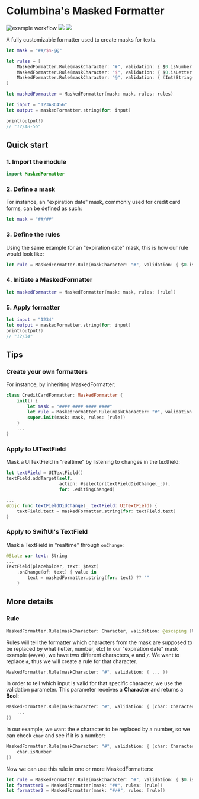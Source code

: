 # Columbina's Masked Formatter
![example workflow](https://github.com/Columbina/MaskedFormatter/actions/workflows/swift.yml/badge.svg)
[![](https://img.shields.io/endpoint?url=https%3A%2F%2Fswiftpackageindex.com%2Fapi%2Fpackages%2FColumbina%2FMaskedFormatter%2Fbadge%3Ftype%3Dswift-versions)](https://swiftpackageindex.com/Columbina/MaskedFormatter) [![](https://img.shields.io/endpoint?url=https%3A%2F%2Fswiftpackageindex.com%2Fapi%2Fpackages%2FColumbina%2FMaskedFormatter%2Fbadge%3Ftype%3Dplatforms)](https://swiftpackageindex.com/Columbina/MaskedFormatter)

A fully customizable formatter used to create masks for texts.

```swift
let mask = "##/$$-@@"

let rules = [
    MaskedFormatter.Rule(maskCharacter: "#", validation: { $0.isNumber }),
    MaskedFormatter.Rule(maskCharacter: "$", validation: { $0.isLetter }),
    MaskedFormatter.Rule(maskCharacter: "@", validation: { (Int(String($0)) ?? 0) >= 5 })
]

let maskedFormatter = MaskedFormatter(mask: mask, rules: rules)

let input = "123ABC456"
let output = maskedFormatter.string(for: input)

print(output!)
// "12/AB-56"
```


## Quick start

### 1. Import the module
```swift
import MaskedFormatter
```

### 2. Define a mask
For instance, an "expiration date" mask, commonly used for credit card forms, can be defined as such:
```swift
let mask = "##/##"
```

### 3. Define the rules
Using the same example for an "expiration date" mask, this is how our rule would look like:
```swift
let rule = MaskedFormatter.Rule(maskCharacter: "#", validation: { $0.isNumber })
```

### 4. Initiate a MaskedFormatter
```swift
let maskedFormatter = MaskedFormatter(mask: mask, rules: [rule])
```

### 5. Apply formatter
```swift
let input = "1234"
let output = maskedFormatter.string(for: input)
print(output!)
// "12/34"
```

## Tips

### Create your own formatters
For instance, by inheriting MaskedFormatter:

```swift
class CreditCardFormatter: MaskedFormatter {
    init() {
        let mask = "#### #### #### ####"
        let rule = MaskedFormatter.Rule(maskCharacter: "#", validation: { $0.isNumber })
        super.init(mask: mask, rules: [rule])
    }
    ...
}
```

### Apply to UITextField
Mask a UITextField in "realtime" by listening to changes in the textfield:
```swift
let textField = UITextField()
textField.addTarget(self, 
                    action: #selector(textFieldDidChange(_:)),
                    for: .editingChanged)

...
@objc func textFieldDidChange(_ textField: UITextField) {
    textField.text = maskedFormatter.string(for: textField.text)
}
```

### Apply to SwiftUI's TextField
Mask a TextField in "realtime" through `onChange`:
```swift
@State var text: String
...
TextField(placeholder, text: $text)
    .onChange(of: text) { value in
        text = maskedFormatter.string(for: text) ?? ""
    }
```

## More details

### Rule
```swift
MaskedFormatter.Rule(maskCharacter: Character, validation: @escaping (Character) -> Bool)
```
Rules will tell the formatter which characters from the mask are supposed to be replaced by what (letter, number, etc)
In our "expiration date" mask example (`##/##`), we have two different characters, `#` and `/`.  We want to replace `#`, thus we will create a rule for that character.

```swift
MaskedFormatter.Rule(maskCharacter: "#", validation: { ... })
```

In order to tell which input is valid for that specific character, we use the validation parameter. This parameter receives a **Character** and returns a **Bool**:
```swift
MaskedFormatter.Rule(maskCharacter: "#", validation: { (char: Character) -> Bool in
    ...
})
```
In our example, we want the `#` character to be replaced by a number, so we can check `char` and see if it is a number: 

```swift
MaskedFormatter.Rule(maskCharacter: "#", validation: { (char: Character) -> Bool in
    char.isNumber
})
```
Now we can use this rule in one or more MaskedFormatters:

```swift
let rule = MaskedFormatter.Rule(maskCharacter: "#", validation: { $0.isNumber })
let formatter1 = MaskedFormatter(mask: "##", rules: [rule])
let formatter2 = MaskedFormatter(mask: "#/#", rules: [rule])
```
